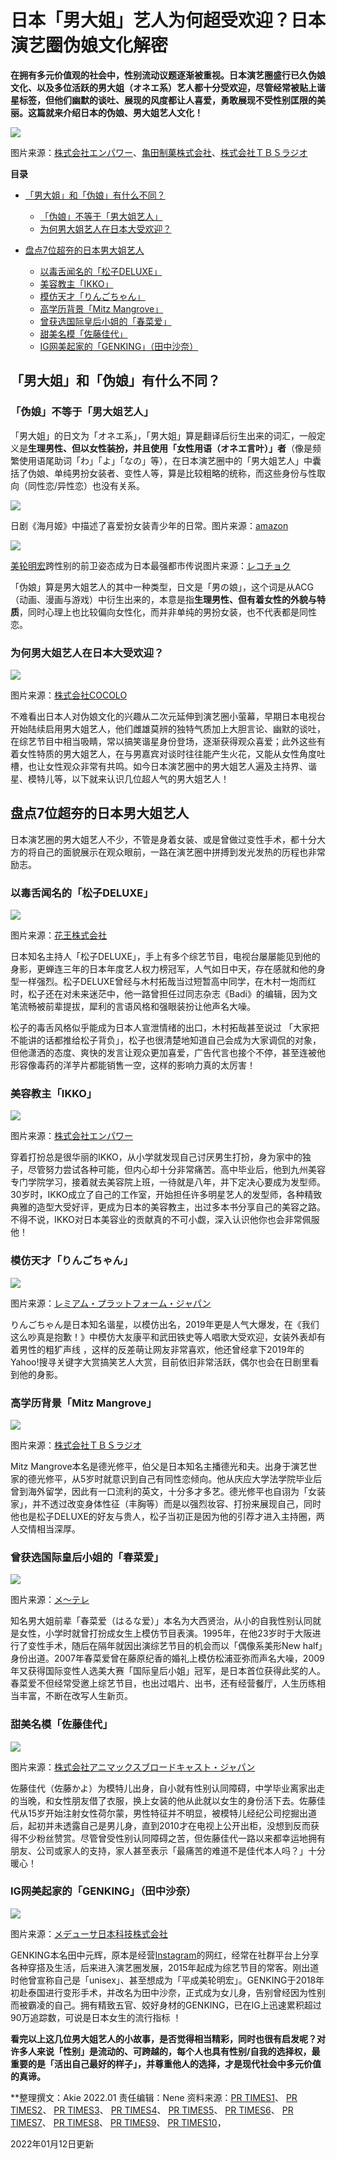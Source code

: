# 日本「男大姐」艺人为何超受欢迎？日本演艺圈伪娘文化解密

**在拥有多元价值观的社会中，性别流动议题逐渐被重视。日本演艺圈盛行已久伪娘文化、以及多位活跃的男大姐（オネエ系）艺人都十分受欢迎，尽管经常被贴上谐星标签，但他们幽默的谈吐、展现的风度都让人喜爱，勇敢展现不受性别匡限的美丽。这篇就来介绍日本的伪娘、男大姐艺人文化！**

[![](https://d1grca2t3zpuug.cloudfront.net/2022/01/otokonoko-870x455.jpg)](https://d1grca2t3zpuug.cloudfront.net/2022/01/otokonoko.jpg)

图片来源：[株式会社エンパワー](http://www.en-power.jp/)、[亀田制菓株式会社](https://www.kamedaseika.co.jp/cs/)、[株式会社ＴＢＳラジオ](http://www.tbsradio.jp)

**目录**

-   [「男大姐」和「伪娘」有什么不同？](#h0)
    
    -   [「伪娘」不等于「男大姐艺人」](#h1)
    -   [为何男大姐艺人在日本大受欢迎？](#h2)
-   [盘点7位超夯的日本男大姐艺人](#h3)
    
    -   [以毒舌闻名的「松子DELUXE」](#h4)
    -   [美容教主「IKKO」](#h5)
    -   [模仿天才「りんごちゃん」](#h6)
    -   [高学历背景「Mitz Mangrove」](#h7)
    -   [曾获选国际皇后小姐的「春菜爱」](#h8)
    -   [甜美名模「佐藤佳代」](#h9)
    -   [IG网美起家的「GENKING」（田中沙奈）](#h10)

## **「男大姐」和「伪娘」有什么不同？**

### **「伪娘」不等于「男大姐艺人」**

「男大姐」的日文为「オネエ系」，「男大姐」算是翻译后衍生出来的词汇，一般定义是**生理男性、但以女性装扮，并且使用「女性用语（オネエ言叶）」者**（像是频繁使用语尾助词「わ」「よ」「なの」等），在日本演艺圈中的「男大姐艺人」中囊括了伪娘、单纯男扮女装者、变性人等，算是比较粗略的统称，而这些身份与性取向（同性恋/异性恋）也没有关系。

[![](https://d1grca2t3zpuug.cloudfront.net/2022/01/s21-430x250.jpg)](https://d1grca2t3zpuug.cloudfront.net/2022/01/s21.jpg)

日剧《海月姬》中描述了喜爱扮女装青少年的日常。图片来源：[amazon](https://www.amazon.co.jp/%E6%B5%B7%E6%9C%88%E5%A7%AB-DVD-BOX-%E8%8A%B3%E6%A0%B9%E4%BA%AC%E5%AD%90/dp/B07BHWLKYX/ref=sr_1_7?__mk_ja_JP=%E3%82%AB%E3%82%BF%E3%82%AB%E3%83%8A&crid=11L0NKF9BBQAH&keywords=%E6%B5%B7%E6%9C%88%E5%A7%AB&qid=1641470316&sprefix=%E6%B5%B7%E6%9C%88%E5%A7%AB%2Caps%2C230&sr=8-7)

[![](https://d1grca2t3zpuug.cloudfront.net/2022/01/miwa1-430x250.jpg)](https://d1grca2t3zpuug.cloudfront.net/2022/01/miwa1.jpg)

[美轮明宏](https://www.letsgojp.cn/archives/503445/)跨性别的前卫姿态成为日本最强都市传说图片来源：[レコチョク](https://recochoku.jp/)

「伪娘」算是男大姐艺人的其中一种类型，日文是「男の娘」，这个词是从ACG（动画、漫画与游戏）中衍生出来的，本意是指**生理男性、但有着女性的外貌与特质**，同时心理上也比较偏向女性化，而并非单纯的男扮女装，也不代表都是同性恋。

### **为何男大姐艺人在日本大受欢迎？**

[![](https://d1grca2t3zpuug.cloudfront.net/2022/01/s31-430x250.jpg)](https://d1grca2t3zpuug.cloudfront.net/2022/01/s31.jpg)

图片来源：[株式会社COCOLO](https://cocolo.biz/)

不难看出日本人对伪娘文化的兴趣从二次元延伸到演艺圈小萤幕，早期日本电视台开始陆续启用男大姐艺人，他们雌雄莫辨的独特气质加上大胆言论、幽默的谈吐，在综艺节目中相当吸睛，常以搞笑谐星身份登场，逐渐获得观众喜爱；此外这些有着女性特质的男大姐艺人，在与男嘉宾对谈时往往能产生火花，又能从女性角度吐槽，也让女性观众非常有共鸣。如今日本演艺圈中的男大姐艺人遍及主持界、谐星、模特儿等，以下就来认识几位超人气的男大姐艺人！

## **盘点7位超夯的日本男大姐艺人**

日本演艺圈的男大姐艺人不少，不管是身着女装、或是曾做过变性手术，都十分大方的将自己的面貌展示在观众眼前，一路在演艺圈中拼搏到发光发热的历程也非常励志。

### **以毒舌闻名的「松子DELUXE」**

[![](https://d1grca2t3zpuug.cloudfront.net/2022/01/s4-870x500.jpeg)](https://d1grca2t3zpuug.cloudfront.net/2022/01/s4.jpeg)

图片来源：[花王株式会社](http://www.kao.com/jp/)

日本知名主持人「松子DELUXE」，手上有多个综艺节目，电视台屡屡能见到他的身影，更蝉连三年的日本年度艺人权力榜冠军，人气如日中天，存在感就和他的身型一样强烈。松子DELUXE曾经与木村拓哉当过短暂高中同学，在木村一炮而红时，松子还在对未来迷茫中，他一路曾担任过同志杂志《Badi》的编辑，因为文笔流畅被前辈提拔，犀利的言语风格和强眼装扮让他声名大噪。

松子的毒舌风格似乎能成为日本人宣泄情绪的出口，木村拓哉甚至说过 「大家把不能讲的话都推给松子背负」，松子也很清楚地知道自己会成为大家调侃的对象，但他潇洒的态度、爽快的发言让观众更加喜爱，广告代言也接个不停，甚至连被他形容像毒药的洋芋片都能销售一空，这样的影响力真的太厉害！

### **美容教主「IKKO」**

[![](https://d1grca2t3zpuug.cloudfront.net/2022/01/ikko11.jpg)](https://d1grca2t3zpuug.cloudfront.net/2022/01/ikko11.jpg)

图片来源：[株式会社エンパワー](http://www.en-power.jp/)

穿着打扮总是很华丽的IKKO，从小学就发现自己讨厌男生打扮，身为家中的独子，尽管努力尝试各种可能，但内心却十分非常痛苦。高中毕业后，他到九州美容专门学院学习，接着就去美容院上班，一待就是八年，并下定决心要成为发型师。30岁时，IKKO成立了自己的工作室，开始担任许多明星艺人的发型师，各种精致典雅的造型大受好评，更成为日本的美容教主，出过多本书分享自己的美容之路。不得不说，IKKO对日本美容业的贡献真的不可小觑，深入认识他你也会非常佩服他！

### **模仿天才「りんごちゃん」**

[![](https://d1grca2t3zpuug.cloudfront.net/2022/01/s7-870x500.jpeg)](https://d1grca2t3zpuug.cloudfront.net/2022/01/s7.jpeg)

图片来源：[レミアム・プラットフォーム・ジャパン](http://www.premium-platform.jp)

りんごちゃん是日本知名谐星，以模仿出名，2019年更是人气大爆发，在《我们这么吵真是抱歉！》中模仿大友康平和武田铁史等人唱歌大受欢迎，女装外表却有着男性的粗犷声线 ，这样的反差萌让网友非常喜欢，他还曾经拿下2019年的Yahoo!搜寻关键字大赏搞笑艺人大赏，目前依旧非常活跃，偶尔也会在日剧里看到他的身影。

### **高学历背景「Mitz Mangrove」**

[![](https://d1grca2t3zpuug.cloudfront.net/2022/01/s8-870x500.jpg)](https://d1grca2t3zpuug.cloudfront.net/2022/01/s8.jpg)

图片来源：[株式会社ＴＢＳラジオ](http://www.tbsradio.jp)

Mitz Mangrove本名是德光修平，伯父是日本知名主播德光和夫。出身于演艺世家的德光修平，从5岁时就意识到自己有同性恋倾向。他从庆应大学法学院毕业后曾到海外留学，因此有一口流利的英文，十分多才多艺。德光修平也自诩为「女装家」，并不透过改变身体性征（丰胸等）而是以强烈妆容、打扮来展现自己，同时他也是松子DELUXE的好友与贵人，松子当初正是因为他的引荐才进入主持圈，两人交情相当深厚。

### **曾获选国际皇后小姐的「春菜爱」**

[![](https://d1grca2t3zpuug.cloudfront.net/2022/01/s9-870x500.jpg)](https://d1grca2t3zpuug.cloudfront.net/2022/01/s9.jpg)

图片来源：[メ～テレ](https://www.nagoyatv.com/)

知名男大姐前辈「春菜爱（はるな爱）」本名为大西贤治，从小的自我性别认同就是女性，小学时就曾打扮成女生上模仿节目表演。1995年，在他23岁时于大阪进行了变性手术，随后在隔年就因出演综艺节目的机会而以「偶像系美形New half」身份出道。2007年春菜爱曾在藤原纪香的婚礼上模仿松浦亚弥而声名大噪，2009年又获得国际变性人选美大赛「国际皇后小姐」冠军，是日本首位获得此奖的人。春菜爱不但经常受邀上综艺节目，也出过唱片、出书，还有经营餐厅，人生历练相当丰富，不断在改写人生新页。

### **甜美名模「佐藤佳代」**

[![](https://d1grca2t3zpuug.cloudfront.net/2022/01/s10-870x500.jpg)](https://d1grca2t3zpuug.cloudfront.net/2022/01/s10.jpg)

图片来源：[株式会社アニマックスブロードキャスト・ジャパン](http://www.animax.co.jp/)

佐藤佳代（佐藤かよ）为模特儿出身，自小就有性别认同障碍，中学毕业离家出走的当晚，和女性朋友借了衣服，换上女装的他从此就以女生的身份活下去。佐藤佳代从15岁开始注射女性荷尔蒙，男性特征并不明显，被模特儿经纪公司挖掘出道后，起初并未透露自己是男儿身，直到2010才在电视上公开出柜，没想到反而获得不少粉丝赞赏。尽管曾受性别认同障碍之苦，但佐藤佳代一路以来都幸运地拥有朋友、公司或家人的支持，家人甚至表示「最痛苦的难道不是佳代本人吗？」十分暖心！

### **IG网美起家的「GENKING」（田中沙奈）**

[![](https://d1grca2t3zpuug.cloudfront.net/2022/01/s11-870x500.jpg)](https://d1grca2t3zpuug.cloudfront.net/2022/01/s11.jpg)

图片来源：[メデューサ日本科技株式会社](https://the-vzusa.co.jp/)

GENKING本名田中元辉，原本是经营[Instagram](https://www.instagram.com/_genking_/)的网红，经常在社群平台上分享各种穿搭及生活，后来进入演艺圈发展，2015年起成为综艺节目的常客。刚出道时他曾宣称自己是「unisex」、甚至想成为「平成美轮明宏」。GENKING于2018年初赴泰国进行变形手术，并改名为田中沙奈，正式成为女儿身，告别曾经因为性别而被霸凌的自己。拥有精致五官、姣好身材的GENKING，已在IG上迅速累积超过90万追踪数，可说是日本女生的流行指标 ！

**看完以上这几位男大姐艺人的小故事，是否觉得相当精彩，同时也很有启发呢？对许多人来说「性别」是流动的、可跨越的，每个人也具有性别/自我的选择权，最重要的是「活出自己最好的样子」，并尊重他人的选择，才是现代社会中多元价值的真谛。**

**整理撰文：Akie 2022.01 责任编辑：Nene 资料来源：[PR TIMES1](https://prtimes.jp/main/html/rd/p/000000002.000035308.html)、 [PR TIMES2](https://prtimes.jp/main/html/rd/p/000000721.000009276.html)、 [PR TIMES3](https://prtimes.jp/main/html/rd/p/000000036.000005720.html)、 [PR TIMES4](https://prtimes.jp/main/html/rd/p/000000015.000087220.html)、 [PR TIMES5](https://prtimes.jp/main/html/rd/p/000000221.000030674.html)、 [PR TIMES6](https://prtimes.jp/main/html/rd/p/000000323.000003392.html)、 [PR TIMES7](https://prtimes.jp/main/html/rd/p/000000821.000014977.html)、 [PR TIMES8](https://prtimes.jp/main/html/rd/p/000000055.000003633.html)、 [PR TIMES9](https://prtimes.jp/main/html/rd/p/000000002.000074376.html)、 [PR TIMES10](https://prtimes.jp/main/html/rd/p/000000380.000002747.html)，

2022年01月12日更新
<!-- tcd_original_link https://www.letsgojp.cn/archives/503461 -->
